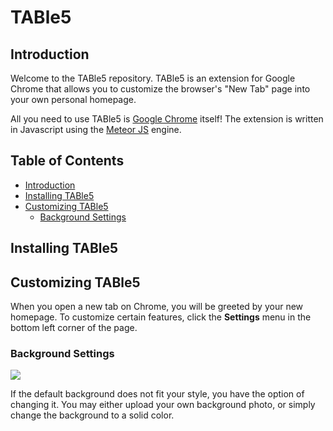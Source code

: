 # TABle5

## Introduction

Welcome to the TABle5 repository.  TABle5 is an extension for Google Chrome that allows you to customize the browser's "New Tab" page into your own personal homepage.

All you need to use TABle5 is [Google Chrome](https://www.google.com/chrome/browser/desktop/index.html) itself! The extension is written in Javascript using the [Meteor JS](https://www.meteor.com/) engine.

## Table of Contents

- [Introduction](#table5)
- [Installing TABle5](#installing-table5)
- [Customizing TABle5](#customizing-table5)
  - [Background Settings](#background-settings)

## Installing TABle5

## Customizing TABle5

When you open a new tab on Chrome, you will be greeted by your new homepage.  To customize certain features, click the **Settings** menu in the bottom left corner of the page.

### Background Settings

![](https://cloud.githubusercontent.com/assets/14128808/11459085/47d67714-969c-11e5-86ed-5fd002c96ee5.png)

If the default background does not fit your style, you have the option of changing it.
You may either upload your own background photo, or simply change the background to a solid color.



